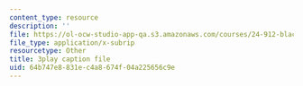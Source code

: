 ```yaml
---
content_type: resource
description: ''
file: https://ol-ocw-studio-app-qa.s3.amazonaws.com/courses/24-912-black-matters-introduction-to-black-studies-spring-2017/64b747e8831ec4a8674f04a225656c9e_WdQUiCPvcvw.srt
file_type: application/x-subrip
resourcetype: Other
title: 3play caption file
uid: 64b747e8-831e-c4a8-674f-04a225656c9e
---
```

